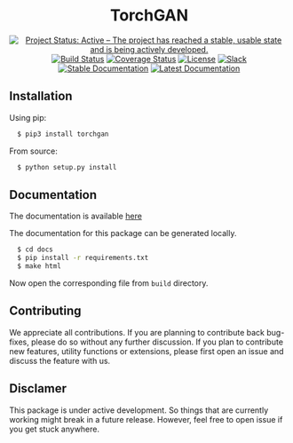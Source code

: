 <div align="center">

  <h1>TorchGAN</h1>

  <a href="https://www.repostatus.org/#active"><img src="https://www.repostatus.org/badges/latest/active.svg" alt="Project Status: Active – The project has reached a stable, usable state and is being actively developed."></a>
  <a href="https://travis-ci.org/torchgan/torchgan"><img src="https://travis-ci.org/torchgan/torchgan.svg?branch=master" alt="Build Status"></a>
  <a href="https://codecov.io/gh/torchgan/torchgan"><img src="https://codecov.io/gh/torchgan/torchgan/branch/master/graph/badge.svg" alt="Coverage Status"></a>
  <a href="LICENSE"><img src="http://img.shields.io/badge/license-MIT-brightgreen.svg?style=flat" alt="License"></a>
  <a href="https://torchgan.slack.com/"><img src="https://img.shields.io/badge/chat-on%20slack-yellow.svg" alt="Slack"></a>
  <a href="https://torchgan.readthedocs.io/en/stable/"><img src="https://img.shields.io/badge/docs-stable-blue.svg" alt="Stable Documentation"></a>
  <a href="https://torchgan.readthedocs.io/en/latest/"><img src="https://img.shields.io/badge/docs-latest-blue.svg" alt="Latest Documentation"></a><br>

</div>

## Installation

Using pip:

```bash
  $ pip3 install torchgan
```

From source:

```bash
  $ python setup.py install
```

## Documentation

The documentation is available [here](https://torchgan.readthedocs.io/en/latest/)

The documentation for this package can be generated locally.

```bash
  $ cd docs
  $ pip install -r requirements.txt
  $ make html
```
Now open the corresponding file from `build` directory.

## Contributing

We appreciate all contributions. If you are planning to contribute back bug-fixes, please do so without any further discussion. If you plan to contribute new features, utility functions or extensions, please first open an issue and discuss the feature with us.

## Disclamer

This package is under active development. So things that are currently working might break in a future release. However, feel free to open issue if you get stuck anywhere.

